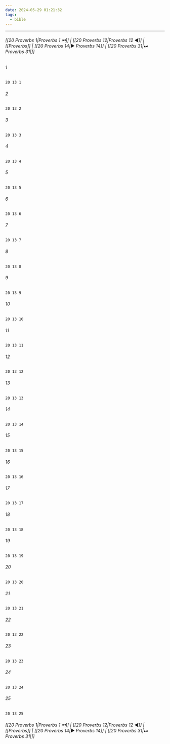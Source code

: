 ```yaml
---
date: 2024-05-29 01:21:32
tags:
  - bible
---
```

___

###### [[20 Proverbs 1|Proverbs 1 ⏮]] | [[20 Proverbs 12|Proverbs 12 ◀]] | [[Proverbs]] | [[20 Proverbs 14|▶ Proverbs 14]] | [[20 Proverbs 31|⏭ Proverbs 31|]]

###### 1
``` verse
20 13 1 
```
###### 2
``` verse
20 13 2 
```
###### 3
``` verse
20 13 3 
```
###### 4
``` verse
20 13 4 
```
###### 5
``` verse
20 13 5 
```
###### 6
``` verse
20 13 6 
```
###### 7
``` verse
20 13 7 
```
###### 8
``` verse
20 13 8 
```
###### 9
``` verse
20 13 9 
```
###### 10
``` verse
20 13 10 
```
###### 11
``` verse
20 13 11 
```
###### 12
``` verse
20 13 12 
```
###### 13
``` verse
20 13 13 
```
###### 14
``` verse
20 13 14 
```
###### 15
``` verse
20 13 15 
```
###### 16
``` verse
20 13 16 
```
###### 17
``` verse
20 13 17 
```
###### 18
``` verse
20 13 18 
```
###### 19
``` verse
20 13 19 
```
###### 20
``` verse
20 13 20 
```
###### 21
``` verse
20 13 21 
```
###### 22
``` verse
20 13 22 
```
###### 23
``` verse
20 13 23 
```
###### 24
``` verse
20 13 24 
```
###### 25
``` verse
20 13 25 
```

###### [[20 Proverbs 1|Proverbs 1 ⏮]] | [[20 Proverbs 12|Proverbs 12 ◀]] | [[Proverbs]] | [[20 Proverbs 14|▶ Proverbs 14]] | [[20 Proverbs 31|⏭ Proverbs 31|]]

